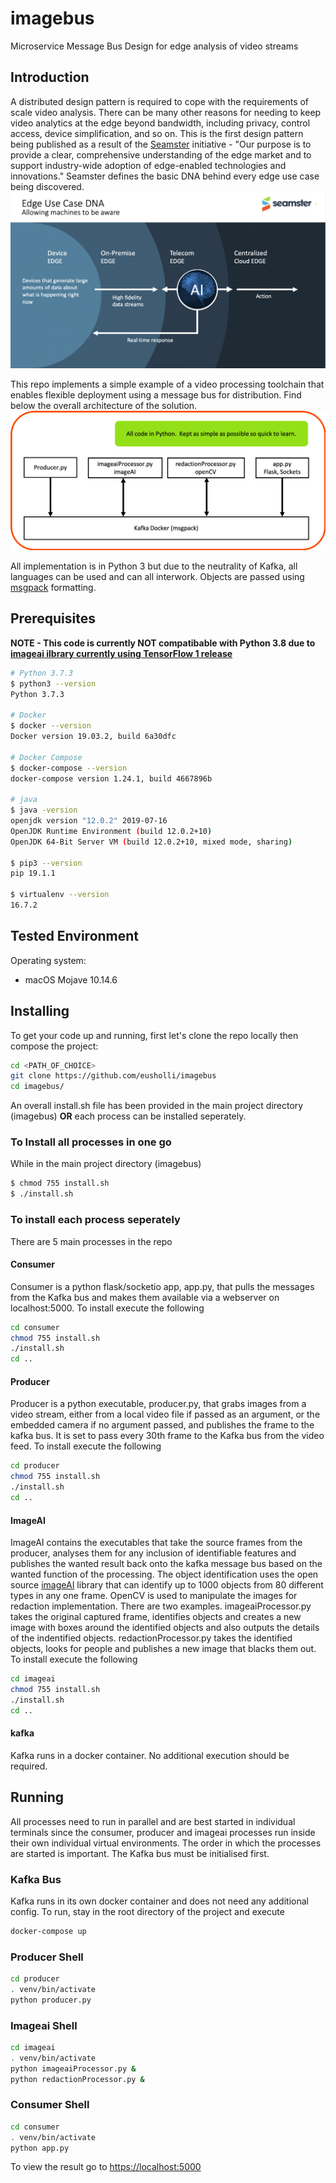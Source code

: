 # imagebus

Microservice Message Bus Design for edge analysis of video streams

## Introduction

A distributed design pattern is required to cope with the requirements of scale video analysis. There can be many other reasons for needing to keep video analytics at the edge beyond bandwidth, including privacy, control access, device simplification, and so on. This is the first design pattern being published as a result of the [Seamster](https://seamster.io) initiative - "Our purpose is to provide a clear, comprehensive understanding of the edge market and to support industry-wide adoption of edge-enabled technologies and innovations." Seamster defines the basic DNA behind every edge use case being discovered.
![Seamster edge use case DNA](dna.png "Seamster edge use case DNA")

This repo implements a simple example of a video processing toolchain that enables flexible deployment using a message bus for distribution. Find below the overall architecture of the solution.
![imagebus architecture](architecture.png "imagebus Design Architecture")

All implementation is in Python 3 but due to the neutrality of Kafka, all languages can be used and can all interwork. Objects are passed using [msgpack](https://msgpack.org) formatting.

## Prerequisites

**NOTE - This code is currently NOT compatibable with Python 3.8 due to [imageai ilbrary currently using TensorFlow 1 release](https://github.com/OlafenwaMoses/ImageAI/issues/367)**

```bash
# Python 3.7.3
$ python3 --version
Python 3.7.3

# Docker
$ docker --version
Docker version 19.03.2, build 6a30dfc

# Docker Compose
$ docker-compose --version
docker-compose version 1.24.1, build 4667896b

# java
$ java -version
openjdk version "12.0.2" 2019-07-16
OpenJDK Runtime Environment (build 12.0.2+10)
OpenJDK 64-Bit Server VM (build 12.0.2+10, mixed mode, sharing)

$ pip3 --version
pip 19.1.1

$ virtualenv --version
16.7.2

```

## Tested Environment

Operating system:

- macOS Mojave 10.14.6

## Installing

To get your code up and running, first let's clone the repo locally then compose the project:

```bash
cd <PATH_OF_CHOICE>
git clone https://github.com/eusholli/imagebus
cd imagebus/
```

An overall install.sh file has been provided in the main project directory (imagebus) **OR** each process can be installed seperately.

### To Install all processes in one go

While in the main project directory (imagebus)

```bash
$ chmod 755 install.sh
$ ./install.sh
```

### To install each process seperately

There are 5 main processes in the repo

#### Consumer

Consumer is a python flask/socketio app, app.py, that pulls the messages from the Kafka bus and makes them available via a webserver on localhost:5000. To install execute the following

```bash
cd consumer
chmod 755 install.sh
./install.sh
cd ..
```

#### Producer

Producer is a python executable, producer.py, that grabs images from a video stream, either from a local video file if passed as an argument, or the embedded camera if no argument passed, and publishes the frame to the kafka bus. It is set to pass every 30th frame to the Kafka bus from the video feed. To install execute the following

```bash
cd producer
chmod 755 install.sh
./install.sh
cd ..
```

#### ImageAI

ImageAI contains the executables that take the source frames from the producer, analyses them for any inclusion of identifiable features and publishes the wanted result back onto the kafka message bus based on the wanted function of the processing. The object identification uses the open source [imageAI](https://imageai.readthedocs.io/en/latest/) library that can identify up to 1000 objects from 80 different types in any one frame. OpenCV is used to manipulate the images for redaction implementation. There are two examples. imageaiProcessor.py takes the original captured frame, identifies objects and creates a new image with boxes around the identified objects and also outputs the details of the indentified objects. redactionProcessor.py takes the identified objects, looks for people and publishes a new image that blacks them out. To install execute the following

```bash
cd imageai
chmod 755 install.sh
./install.sh
cd ..
```

#### kafka

Kafka runs in a docker container. No additional execution should be required.

## Running

All processes need to run in parallel and are best started in individual terminals since the consumer, producer and imageai processes run inside their own individual virtual environments. The order in which the processes are started is important. The Kafka bus must be initialised first.

### Kafka Bus

Kafka runs in its own docker container and does not need any additional config. To run, stay in the root directory of the project and execute

```bash
docker-compose up
```

### Producer Shell

```bash
cd producer
. venv/bin/activate
python producer.py
```

### Imageai Shell

```bash
cd imageai
. venv/bin/activate
python imageaiProcessor.py &
python redactionProcessor.py &
```

### Consumer Shell

```bash
cd consumer
. venv/bin/activate
python app.py
```

To view the result go to [https://localhost:5000](https://localhost:5000)
